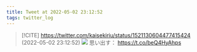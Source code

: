```yaml
---
title: Tweet at 2022-05-02 23:12:52
tags: twitter_log
---
```


> [!CITE] https://twitter.com/kaisekiriu/status/1521130604477415424 (2022-05-02 23:12:52)
> ![](https://twitter.com/kaisekiriu/status/1521130604477415424)
> 思い出す：
> https://t.co/beQ4HyAhps
